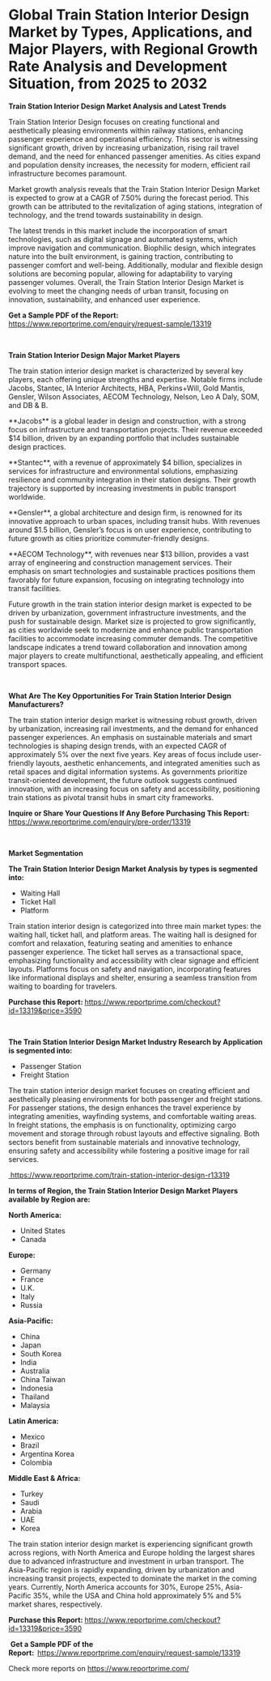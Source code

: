 <p><h1>Global Train Station Interior Design Market by Types, Applications, and Major Players, with Regional Growth Rate Analysis and Development Situation, from 2025 to 2032</h1></p><p><strong>Train Station Interior Design Market Analysis and Latest Trends</strong></p>
<p><p>Train Station Interior Design focuses on creating functional and aesthetically pleasing environments within railway stations, enhancing passenger experience and operational efficiency. This sector is witnessing significant growth, driven by increasing urbanization, rising rail travel demand, and the need for enhanced passenger amenities. As cities expand and population density increases, the necessity for modern, efficient rail infrastructure becomes paramount.</p><p>Market growth analysis reveals that the Train Station Interior Design Market is expected to grow at a CAGR of 7.50% during the forecast period. This growth can be attributed to the revitalization of aging stations, integration of technology, and the trend towards sustainability in design. </p><p>The latest trends in this market include the incorporation of smart technologies, such as digital signage and automated systems, which improve navigation and communication. Biophilic design, which integrates nature into the built environment, is gaining traction, contributing to passenger comfort and well-being. Additionally, modular and flexible design solutions are becoming popular, allowing for adaptability to varying passenger volumes. Overall, the Train Station Interior Design Market is evolving to meet the changing needs of urban transit, focusing on innovation, sustainability, and enhanced user experience.</p></p>
<p><strong>Get a Sample PDF of the Report:&nbsp;</strong> <a href="https://www.reportprime.com/enquiry/request-sample/13319?utm_campaign=3092&utm_medium=2&utm_source=Github&utm_content=ia&utm_term=20032025&utm_id=train-station-interior-design">https://www.reportprime.com/enquiry/request-sample/13319</a></p>
<p>&nbsp;</p>
<p><strong>Train Station Interior Design Major Market Players</strong></p>
<p><p>The train station interior design market is characterized by several key players, each offering unique strengths and expertise. Notable firms include Jacobs, Stantec, IA Interior Architects, HBA, Perkins+Will, Gold Mantis, Gensler, Wilson Associates, AECOM Technology, Nelson, Leo A Daly, SOM, and DB & B.</p><p>**Jacobs** is a global leader in design and construction, with a strong focus on infrastructure and transportation projects. Their revenue exceeded $14 billion, driven by an expanding portfolio that includes sustainable design practices.</p><p>**Stantec**, with a revenue of approximately $4 billion, specializes in services for infrastructure and environmental solutions, emphasizing resilience and community integration in their station designs. Their growth trajectory is supported by increasing investments in public transport worldwide.</p><p>**Gensler**, a global architecture and design firm, is renowned for its innovative approach to urban spaces, including transit hubs. With revenues around $1.5 billion, Gensler’s focus is on user experience, contributing to future growth as cities prioritize commuter-friendly designs.</p><p>**AECOM Technology**, with revenues near $13 billion, provides a vast array of engineering and construction management services. Their emphasis on smart technologies and sustainable practices positions them favorably for future expansion, focusing on integrating technology into transit facilities.</p><p>Future growth in the train station interior design market is expected to be driven by urbanization, government infrastructure investments, and the push for sustainable design. Market size is projected to grow significantly, as cities worldwide seek to modernize and enhance public transportation facilities to accommodate increasing commuter demands. The competitive landscape indicates a trend toward collaboration and innovation among major players to create multifunctional, aesthetically appealing, and efficient transport spaces.</p></p>
<p>&nbsp;</p>
<p><strong>What Are The Key Opportunities For Train Station Interior Design Manufacturers?</strong></p>
<p><p>The train station interior design market is witnessing robust growth, driven by urbanization, increasing rail investments, and the demand for enhanced passenger experiences. An emphasis on sustainable materials and smart technologies is shaping design trends, with an expected CAGR of approximately 5% over the next five years. Key areas of focus include user-friendly layouts, aesthetic enhancements, and integrated amenities such as retail spaces and digital information systems. As governments prioritize transit-oriented development, the future outlook suggests continued innovation, with an increasing focus on safety and accessibility, positioning train stations as pivotal transit hubs in smart city frameworks.</p></p>
<p><strong>Inquire or Share Your Questions If Any Before Purchasing This Report:</strong> <a href="https://www.reportprime.com/enquiry/pre-order/13319?utm_campaign=3092&utm_medium=2&utm_source=Github&utm_content=ia&utm_term=20032025&utm_id=train-station-interior-design">https://www.reportprime.com/enquiry/pre-order/13319</a></p>
<p>&nbsp;</p>
<p><strong>Market Segmentation</strong></p>
<p><strong>The Train Station Interior Design Market Analysis by types is segmented into:</strong></p>
<p><ul><li>Waiting Hall</li><li>Ticket Hall</li><li>Platform</li></ul></p>
<p><p>Train station interior design is categorized into three main market types: the waiting hall, ticket hall, and platform areas. The waiting hall is designed for comfort and relaxation, featuring seating and amenities to enhance passenger experience. The ticket hall serves as a transactional space, emphasizing functionality and accessibility with clear signage and efficient layouts. Platforms focus on safety and navigation, incorporating features like informational displays and shelter, ensuring a seamless transition from waiting to boarding for travelers.</p></p>
<p><strong>Purchase this Report:&nbsp;</strong><a href="https://www.reportprime.com/checkout?id=13319&price=3590&utm_campaign=3092&utm_medium=2&utm_source=Github&utm_content=ia&utm_term=20032025&utm_id=train-station-interior-design">https://www.reportprime.com/checkout?id=13319&price=3590</a></p>
<p>&nbsp;</p>
<p><strong>The Train Station Interior Design Market Industry Research by Application is segmented into:</strong></p>
<p><ul><li>Passenger Station</li><li>Freight Station</li></ul></p>
<p><p>The train station interior design market focuses on creating efficient and aesthetically pleasing environments for both passenger and freight stations. For passenger stations, the design enhances the travel experience by integrating amenities, wayfinding systems, and comfortable waiting areas. In freight stations, the emphasis is on functionality, optimizing cargo movement and storage through robust layouts and effective signaling. Both sectors benefit from sustainable materials and innovative technology, ensuring safety and accessibility while fostering a positive image for rail services.</p></p>
<p><a href="https://www.reportprime.com/train-station-interior-design-r13319?utm_campaign=3092&utm_medium=2&utm_source=Github&utm_content=ia&utm_term=20032025&utm_id=train-station-interior-design">&nbsp;https://www.reportprime.com/train-station-interior-design-r13319</a></p>
<p><strong>In terms of Region, the Train Station Interior Design Market Players available by Region are:</strong></p>
<p>
    <p> <strong> North America: </strong>
        <ul>
            <li>United States</li>
            <li>Canada</li>
        </ul>
        </p> 
    <p> <strong> Europe: </strong>
        <ul>
            <li>Germany</li>
            <li>France</li>
            <li>U.K.</li>
            <li>Italy</li>
            <li>Russia</li>
        </ul>
        </p> 
    <p> <strong> Asia-Pacific: </strong>
        <ul>
            <li>China</li>
            <li>Japan</li>
            <li>South Korea</li>
            <li>India</li>
            <li>Australia</li>
            <li>China Taiwan</li>
            <li>Indonesia</li>
            <li>Thailand</li>
            <li>Malaysia</li>
        </ul>
        </p> 
    <p> <strong> Latin America: </strong>
        <ul>
            <li>Mexico</li>
            <li>Brazil</li>
            <li>Argentina Korea</li>
            <li>Colombia</li>
        </ul>
        </p> 
    <p> <strong> Middle East & Africa: </strong>
        <ul>
            <li>Turkey</li>
            <li>Saudi</li>
            <li>Arabia</li>
            <li>UAE</li>
            <li>Korea</li>
        </ul>
    </p>
    </p>
<p><p>The train station interior design market is experiencing significant growth across regions, with North America and Europe holding the largest shares due to advanced infrastructure and investment in urban transport. The Asia-Pacific region is rapidly expanding, driven by urbanization and increasing transit projects, expected to dominate the market in the coming years. Currently, North America accounts for 30%, Europe 25%, Asia-Pacific 35%, while the USA and China hold approximately 5% and 5% market shares, respectively.</p></p>
<p><strong>Purchase this Report: </strong><a href="https://www.reportprime.com/checkout?id=13319&price=3590&utm_campaign=3092&utm_medium=2&utm_source=Github&utm_content=ia&utm_term=20032025&utm_id=train-station-interior-design">https://www.reportprime.com/checkout?id=13319&price=3590</a></p>
<p>&nbsp;<strong>Get a Sample PDF of the Report:&nbsp;&nbsp;</strong><a href="https://www.reportprime.com/enquiry/request-sample/13319?utm_campaign=3092&utm_medium=2&utm_source=Github&utm_content=ia&utm_term=20032025&utm_id=train-station-interior-design">https://www.reportprime.com/enquiry/request-sample/13319</a></p>
<p><strong></strong></p>
<p>Check more reports on <a href="https://www.reportprime.com/?utm_campaign=3092&utm_medium=2&utm_source=Github&utm_content=ia&utm_term=20032025&utm_id=train-station-interior-design">https://www.reportprime.com/</a></p>